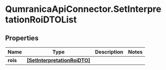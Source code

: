 # QumranicaApiConnector.SetInterpretationRoiDTOList

## Properties

Name | Type | Description | Notes
------------ | ------------- | ------------- | -------------
**rois** | [**[SetInterpretationRoiDTO]**](SetInterpretationRoiDTO.md) |  | 



